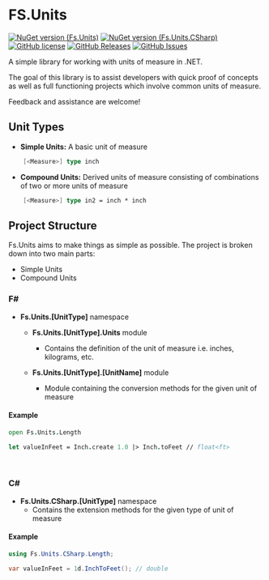 ﻿# FS.Units

[![NuGet version (Fs.Units)](https://img.shields.io/nuget/v/Fs.Units.svg?style=flat-square)](https://www.nuget.org/packages/Fs.Units/)
[![NuGet version (Fs.Units.CSharp)](https://img.shields.io/nuget/v/Fs.Units.CSharp.svg?style=flat-square)](https://www.nuget.org/packages/Fs.Units.CSharp/)
[![GitHub license](https://img.shields.io/badge/license-MIT-blue.svg)](https://github.com/1eyewonder/Fs.Units/blob/main/LICENSE.md)
[![GitHub Releases](https://img.shields.io/github/release/1eyewonder/Fs.Units.svg)](https://github.com/1eyewonder/Fs.Units/releases)
[![GitHub Issues](https://img.shields.io/github/issues/1eyewonder/Fs.Units.svg)](https://github.com/1eyewonder/Fs.Units/issues)

A simple library for working with units of measure in .NET. 

The goal of this library is to assist developers with quick proof of concepts as well as full functioning projects which involve common units of measure.

Feedback and assistance are welcome!

## Unit Types

- **Simple Units:** A basic unit of measure
```fsharp
    [<Measure>] type inch 
```
- **Compound Units:** Derived units of measure consisting of combinations of two or more units of measure
```fsharp
    [<Measure>] type in2 = inch * inch
```

## Project Structure

Fs.Units aims to make things as simple as possible. The project is broken down into two main parts:
- Simple Units
- Compound Units

### F#
- **Fs.Units.[UnitType]** namespace
  - **Fs.Units.[UnitType].Units** module
    - Contains the definition of the unit of measure i.e. inches, kilograms, etc. 

  - **Fs.Units.[UnitType].[UnitName]** module
    - Module containing the conversion methods for the given unit of measure

#### Example
```fsharp
open Fs.Units.Length

let valueInFeet = Inch.create 1.0 |> Inch.toFeet // float<ft>
```

<br/>

### C#
- **Fs.Units.CSharp.[UnitType]** namespace
  - Contains the extension methods for the given type of unit of measure

#### Example
```csharp
using Fs.Units.CSharp.Length;

var valueInFeet = 1d.InchToFeet(); // double
```

<br/>